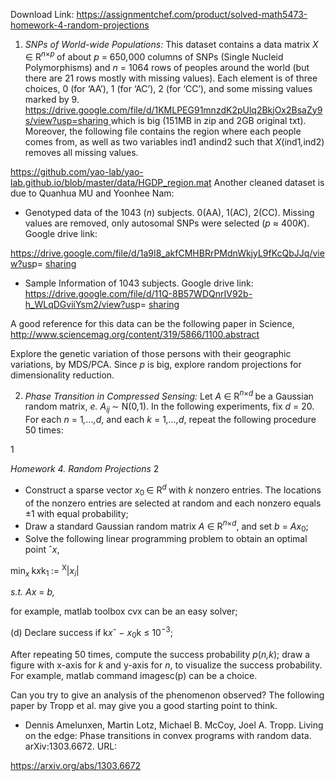 Download Link: https://assignmentchef.com/product/solved-math5473-homework-4-random-projections
<br>



<ol>

 <li><em>SNPs of World-wide Populations: </em>This dataset contains a data matrix <em>X </em>∈ R<em><sup>n</sup></em><sup>×<em>p </em></sup>of about <em>p </em>= 650<em>,</em>000 columns of SNPs (Single Nucleid Polymorphisms) and <em>n </em>= 1064 rows of peoples around the world (but there are 21 rows mostly with missing values). Each element is of three choices, 0 (for ‘AA’), 1 (for ‘AC’), 2 (for ‘CC’), and some missing values marked by 9. <a href="https://drive.google.com/file/d/1KMLPEG91mnzdK2pUlq2BkjOx2BsaZy9s/view?usp=sharing">https://drive.google.com/file/d/1KMLPEG91mnzdK2pUlq2BkjOx2BsaZy9s/view?usp=sharing </a>which is big (151MB in zip and 2GB original txt). Moreover, the following file contains the region where each people comes from, as well as two variables ind1 andind2 such that <em>X</em>(ind1<em>,</em>ind2) removes all missing values.</li>

</ol>

<a href="https://github.com/yao-lab/yao-lab.github.io/blob/master/data/HGDP_region.mat">https://github.com/yao-lab/yao-lab.github.io/blob/master/data/HGDP_region.mat </a>Another cleaned dataset is due to Quanhua MU and Yoonhee Nam:

<ul>

 <li>Genotyped data of the 1043 (<em>n</em>) subjects. 0(AA), 1(AC), 2(CC). Missing values are removed, only autosomal SNPs were selected (<em>p </em>≈ 400<em>K</em>). Google drive link:</li>

</ul>

<a href="https://drive.google.com/file/d/1a9I8_akfCMHBRrPMdnWkjyL9fKcQbJJq/view?usp=sharing">https://drive.google.com/file/d/1a9I8_akfCMHBRrPMdnWkjyL9fKcQbJJq/view?us</a>p= <a href="https://drive.google.com/file/d/1a9I8_akfCMHBRrPMdnWkjyL9fKcQbJJq/view?usp=sharing">sharing</a>

<ul>

 <li>Sample Information of 1043 subjects. Google drive link: <a href="https://drive.google.com/file/d/11Q-8B57WDQnrIV92b-h_WLqDGviiYsm2/view?usp=sharing">https://drive.google.com/file/d/11Q-8B57WDQnrIV92b-h_WLqDGviiYsm2/view?us</a>p= <a href="https://drive.google.com/file/d/11Q-8B57WDQnrIV92b-h_WLqDGviiYsm2/view?usp=sharing">sharing</a></li>

</ul>

A good reference for this data can be the following paper in Science, <a href="https://www.sciencemag.org/content/319/5866/1100.abstract">http://www.sciencemag.org/content/319/5866/1100.abstract</a>

Explore the genetic variation of those persons with their geographic variations, by MDS/PCA. Since <em>p </em>is big, explore random projections for dimensionality reduction.

<ol start="2">

 <li><em>Phase Transition in Compressed Sensing: </em>Let <em>A </em>∈ R<em><sup>n</sup></em><sup>×<em>d </em></sup>be a Gaussian random matrix, <em>e. A<sub>ij </sub></em>∼ N(0<em>,</em>1). In the following experiments, fix <em>d </em>= 20. For each <em>n </em>= 1<em>,…,d</em>, and each <em>k </em>= 1<em>,…,d</em>, repeat the following procedure 50 times:</li>

</ol>

1

<em>Homework 4. Random Projections                                                                                                                                          </em>2

<ul>

 <li>Construct a sparse vector <em>x</em><sub>0 </sub>∈ R<em><sup>d </sup></em>with <em>k </em>nonzero entries. The locations of the nonzero entries are selected at random and each nonzero equals ±1 with equal probability;</li>

 <li>Draw a standard Gaussian random matrix <em>A </em>∈ R<em><sup>n</sup></em><sup>×<em>d</em></sup>, and set <em>b </em>= <em>Ax</em><sub>0</sub>;</li>

 <li>Solve the following linear programming problem to obtain an optimal point ˆ<em>x</em>,</li>

</ul>

min<em><sub>x              </sub></em>k<em>x</em>k<sub>1 </sub>:= <sup>X</sup>|<em>x<sub>i</sub></em>|

<em>s.t.        Ax </em>= <em>b,</em>

for example, matlab toolbox cvx can be an easy solver;

(d) Declare success if k<em>x</em>ˆ − <em>x</em><sub>0</sub>k ≤ 10<sup>−3</sup>;

After repeating 50 times, compute the success probability <em>p</em>(<em>n,k</em>); draw a figure with x-axis for <em>k </em>and y-axis for <em>n</em>, to visualize the success probability. For example, matlab command imagesc(p) can be a choice.

Can you try to give an analysis of the phenomenon observed? The following paper by Tropp et al. may give you a good starting point to think.

<ul>

 <li>Dennis Amelunxen, Martin Lotz, Michael B. McCoy, Joel A. Tropp. Living on the edge: Phase transitions in convex programs with random data. arXiv:1303.6672. URL:</li>

</ul>

<a href="https://arxiv.org/abs/1303.6672">https://arxiv.org/abs/1303.6672</a>